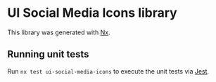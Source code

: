 # UI Social Media Icons library

This library was generated with [Nx](https://nx.dev).

## Running unit tests

Run `nx test ui-social-media-icons` to execute the unit tests via [Jest](https://jestjs.io).
